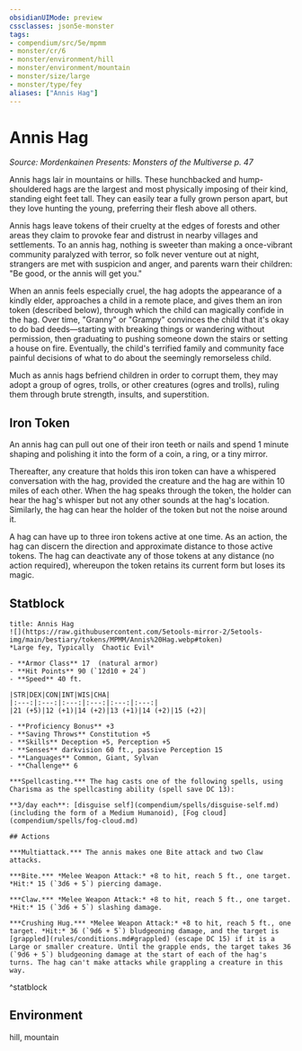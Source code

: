 ```yaml
---
obsidianUIMode: preview
cssclasses: json5e-monster
tags:
- compendium/src/5e/mpmm
- monster/cr/6
- monster/environment/hill
- monster/environment/mountain
- monster/size/large
- monster/type/fey
aliases: ["Annis Hag"]
---
```

# Annis Hag
*Source: Mordenkainen Presents: Monsters of the Multiverse p. 47*  

Annis hags lair in mountains or hills. These hunchbacked and hump-shouldered hags are the largest and most physically imposing of their kind, standing eight feet tall. They can easily tear a fully grown person apart, but they love hunting the young, preferring their flesh above all others.

Annis hags leave tokens of their cruelty at the edges of forests and other areas they claim to provoke fear and distrust in nearby villages and settlements. To an annis hag, nothing is sweeter than making a once-vibrant community paralyzed with terror, so folk never venture out at night, strangers are met with suspicion and anger, and parents warn their children: "Be good, or the annis will get you."

When an annis feels especially cruel, the hag adopts the appearance of a kindly elder, approaches a child in a remote place, and gives them an iron token (described below), through which the child can magically confide in the hag. Over time, "Granny" or "Grampy" convinces the child that it's okay to do bad deeds—starting with breaking things or wandering without permission, then graduating to pushing someone down the stairs or setting a house on fire. Eventually, the child's terrified family and community face painful decisions of what to do about the seemingly remorseless child.

Much as annis hags befriend children in order to corrupt them, they may adopt a group of ogres, trolls, or other creatures (ogres and trolls), ruling them through brute strength, insults, and superstition.

## Iron Token

An annis hag can pull out one of their iron teeth or nails and spend 1 minute shaping and polishing it into the form of a coin, a ring, or a tiny mirror.

Thereafter, any creature that holds this iron token can have a whispered conversation with the hag, provided the creature and the hag are within 10 miles of each other. When the hag speaks through the token, the holder can hear the hag's whisper but not any other sounds at the hag's location. Similarly, the hag can hear the holder of the token but not the noise around it.

A hag can have up to three iron tokens active at one time. As an action, the hag can discern the direction and approximate distance to those active tokens. The hag can deactivate any of those tokens at any distance (no action required), whereupon the token retains its current form but loses its magic.

## Statblock

```ad-statblock
title: Annis Hag
![](https://raw.githubusercontent.com/5etools-mirror-2/5etools-img/main/bestiary/tokens/MPMM/Annis%20Hag.webp#token)
*Large fey, Typically  Chaotic Evil*

- **Armor Class** 17  (natural armor)
- **Hit Points** 90 (`12d10 + 24`)
- **Speed** 40 ft.

|STR|DEX|CON|INT|WIS|CHA|
|:---:|:---:|:---:|:---:|:---:|:---:|
|21 (+5)|12 (+1)|14 (+2)|13 (+1)|14 (+2)|15 (+2)|

- **Proficiency Bonus** +3
- **Saving Throws** Constitution +5
- **Skills** Deception +5, Perception +5
- **Senses** darkvision 60 ft., passive Perception 15
- **Languages** Common, Giant, Sylvan
- **Challenge** 6

***Spellcasting.*** The hag casts one of the following spells, using Charisma as the spellcasting ability (spell save DC 13):

**3/day each**: [disguise self](compendium/spells/disguise-self.md) (including the form of a Medium Humanoid), [Fog cloud](compendium/spells/fog-cloud.md)

## Actions

***Multiattack.*** The annis makes one Bite attack and two Claw attacks.

***Bite.*** *Melee Weapon Attack:* +8 to hit, reach 5 ft., one target. *Hit:* 15 (`3d6 + 5`) piercing damage.

***Claw.*** *Melee Weapon Attack:* +8 to hit, reach 5 ft., one target. *Hit:* 15 (`3d6 + 5`) slashing damage.

***Crushing Hug.*** *Melee Weapon Attack:* +8 to hit, reach 5 ft., one target. *Hit:* 36 (`9d6 + 5`) bludgeoning damage, and the target is [grappled](rules/conditions.md#grappled) (escape DC 15) if it is a Large or smaller creature. Until the grapple ends, the target takes 36 (`9d6 + 5`) bludgeoning damage at the start of each of the hag's turns. The hag can't make attacks while grappling a creature in this way.
```
^statblock

## Environment

hill, mountain